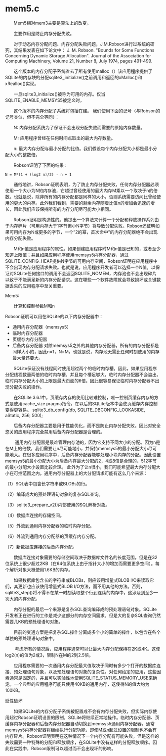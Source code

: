 # mem5.c

&nbsp;&nbsp;&nbsp;&nbsp;&nbsp;&nbsp;&nbsp;Mem5相对mem3主要是算法上的改变。

&nbsp;&nbsp;&nbsp;&nbsp;&nbsp;&nbsp;&nbsp;主要作用是防止内存分配失败。

&nbsp;&nbsp;&nbsp;&nbsp;&nbsp;&nbsp;&nbsp;对于动态内存分配问题、内存分配失败问题，J.M.Robson进行过系统的研究，其结果发表在如下论文中：
J. M. Robson. "Bounds for Some Functions Concerning Dynamic Storage Allocation". Journal of the Association for Computing Machinery, Volume 21, Number 8, July 1974, pages 491-499.

&nbsp;&nbsp;&nbsp;&nbsp;&nbsp;&nbsp;&nbsp;这个版本的内存分配子系统省去了所有使用malloc（）该应用程序提供了SQLite的内存块的分配sqlite3_initialize()之前调用和返回的xMalloc()和xRealloc()实现。

&nbsp;&nbsp;&nbsp;&nbsp;&nbsp;&nbsp;&nbsp;一旦sqlite3_initialize()被称为可用的内存。仅当SQLITE_ENABLE_MEMSYS5被定义时，

&nbsp;&nbsp;&nbsp;&nbsp;&nbsp;&nbsp;&nbsp;这个版本的内存分配子系统将包括在建。
我们使用下面的记号（与Robson的记号类似，但不完全等同）：

&nbsp;&nbsp;&nbsp;&nbsp;&nbsp;&nbsp;&nbsp;N: 内存分配系统为了保证不会出现分配失败而需要的原始内存数量。

   &nbsp;&nbsp;&nbsp;&nbsp;&nbsp;&nbsp;&nbsp;M: 应用程序曾经在任何时间点取出的最大内存数量。

   &nbsp;&nbsp;&nbsp;&nbsp;&nbsp;&nbsp;&nbsp;n: 最大内存分配与最小分配的比值。我们假设每个内存分配大小都是最小分配大小的整数倍。

&nbsp;&nbsp;&nbsp;&nbsp;&nbsp;&nbsp;&nbsp;Robson证明了下面的结果：

    N = M*(1 + (log2 n)/2) - n + 1
&nbsp;&nbsp;&nbsp;&nbsp;&nbsp;&nbsp;&nbsp;通俗地讲，Robson证明表明，为了防止内存分配失败，任何内存分配器必须使用一个大小为N的内存池，它超过曾经使用的最大内存M乘以一个取决于n的倍数。也就是说，除非所有的内存分配都是同样的大小，否则系统需要访问比曾经使用的更大的内存。此外我们看到，需要的剩余内存随着比值n的增加会迅速的增长，因此我们应该保持所有的内存分配尽可能大小相同。

&nbsp;&nbsp;&nbsp;&nbsp;&nbsp;&nbsp;&nbsp;Robson证明是构造性的。他提出一个算法来计算一个分配和释放操作系列由于内存碎片（可用内存大于1字节但小N字节）将导致分配失败。Robson还证明如果可用内存为N或更多的字节，一个“2的幂，首次命中”的内存分配器绝不会出现内存分配失败。

&nbsp;&nbsp;&nbsp;&nbsp;&nbsp;&nbsp;&nbsp;M和n值是应用程序的属性。如果创建应用程序时M和n值是已知的，或者至少知道上限值；并且如果应用程序使用memsys5内存分配器，通过SQLITE_CONFIG_HEAP提供N字节的可用内存空间，Robson证明在应用程序中不会出现内存分配请求失败。也就是说，应用程序开发者可以选择一个N值，以保证对SQLite任何接口的调用不会返回SQLITE_NOMEM，内存池也不会出现碎片以致于不能满足新的内存分配请求。这在哪些一个软件故障就会导致损坏或关键数据丢失的应用程序中至关重要。

Mem5:

  &nbsp;&nbsp;&nbsp;&nbsp;&nbsp;&nbsp;&nbsp;计算和控制参数M和n

Robson证明可以用在SQLite的以下内存分配器中：
* 通用内存分配器（memsys5）
* 临时内存分配器
* 页缓存内存分配器
* 后备内存分配器
对除memsys5之外的其他内存分配器，所有的内存分配都是同样大小的，因此n=1，N=M。也就是说，内存池无需比任何时刻使用的内存最大量还要大。

&nbsp;&nbsp;&nbsp;&nbsp;&nbsp;&nbsp;&nbsp;SQLite保证没有线程同时使用超过两个的临时内存槽，因此，如果应用程序分配线程数量两倍的临时内存槽，并且每个槽足够大，临时内存分配器不会溢出。临时内存分配大小的上限是最大页面的6倍，因此很容易保证临时内存分配器不出现分配失败的操作。

&nbsp;&nbsp;&nbsp;&nbsp;&nbsp;&nbsp;&nbsp;在SQLite 3.6.1中，页缓存内存的使用比较难控制，唯一控制页缓存内存的方式是使用cache_size pragma指令。在以后的SQLite版本中会使页缓存内存控制变得更容易。
sqlite3_db_config(db, SQLITE_DBCONFIG_LOOKASIDE, aStatic, 256, 500);

   &nbsp;&nbsp;&nbsp;&nbsp;&nbsp;&nbsp;&nbsp;后备内存分配器主要是用于性能优化，而不是防止内存分配失败。因此对安全悠关的应用程序完全禁用后备内存分配器是合理的。

 &nbsp;&nbsp;&nbsp;&nbsp;&nbsp;&nbsp;&nbsp;  通用内存分配器是最难管理内存池的，因为它支持不同大小的分配。因为n是在M上的倍数，我们需要让n尽可能地小，并保持memsys5的最小分配大小尽可能地大。在很多应用程序中，后备内存分配器能够处理小块内存的分配。因此设置memsys5的最小分配大小为后备内存最大分配的2，4或8倍是合理的，512字节的最小分配大小设置比较合理。
此外为了让n很小，我们可能希望最大内存分配大小在可控范围之内。通用内存分配器上的大分配请求可能有这么几个来源：

（1）SQL表中包含长字符串或BLOBs的行。

（2）编译成大的预处理语句对象的复杂SQL查询。

（3）sqlite3_prepare_v2()内部使用的SQL解析对象。

（4）数据库连接的存储空间。

（5）外流到通用内存分配器的临时内存分配。

（6）外流到通用内存分配器的页缓存内存分配。

（7）新数据库连接的后备内存分配。

&nbsp;&nbsp;&nbsp;&nbsp;&nbsp;&nbsp;&nbsp;数据库连接对象需要的存储空间取决于数据库文件名的长度范围，但是在32位系统上很少超过2KB（在64位系统上由于指针大小的增加而需要更多空间）。每个解析对象大概使用1.6KB的内存。

&nbsp;&nbsp;&nbsp;&nbsp;&nbsp;&nbsp;&nbsp;如果数据库包含长的字符串或BLOBs，则应该用增量式BLOB I/O来读取它们，其更新也应该使用增量式BLOB I/O方法，而不用其他的方法。否则，sqlite3_step()将不得不在某一时刻读取整个行到连续的内存中，这涉及到至少一次大的内存分配。

&nbsp;&nbsp;&nbsp;&nbsp;&nbsp;&nbsp;&nbsp;内存分配的最后一个来源是复杂SQL查询编译成的预处理语句对象。SQLite开发者正在进行的工作是减少这部分的内存空间需求。但是大的复杂SQL查询仍然需要几KB的预处理语句对象。

&nbsp;&nbsp;&nbsp;&nbsp;&nbsp;&nbsp;&nbsp;目前的变通方案是把复杂SQL操作分离成多个小的简单的操作，以包含在各个单独的预处理语句对象中。

  &nbsp;&nbsp;&nbsp;&nbsp;&nbsp;&nbsp;&nbsp; 考虑所有的情况后，应用程序通常可以让最大内存分配保持在2K或4K。这使log2(n)的值为2或3，限制N在M的2到2.5倍。

&nbsp;&nbsp;&nbsp;&nbsp;&nbsp;&nbsp;&nbsp;应用程序需要的一次通用内存分配最大值取决于同时有多少个打开的数据库连接、预处理语句对象，以及预处理语句对象的复杂性。对任何给定的应用，这些因素通常是固定的，并且可以实验性地使用SQLITE_STATUS_MEMORY_USE来确定。一个典型的应用程序可能只使用40KB的通用内存，这使得N的值大约为100KB。

延性破坏

  &nbsp;&nbsp;&nbsp;&nbsp;&nbsp;&nbsp;&nbsp;如果SQLite的内存分配子系统被配置成不会有内存分配失败，但实际内存使用超过Robson证明设置的限制，SQLite将继续正常地操作。临时内存分配器、页缓存内存分配器和后备内存分配器自动切换到memsys5通用内存分配器。通常memsys5内存分配器将继续执行分配功能，即使M或n超过设置的限制也不会有内存碎片。Robson证明表明在这种情况下一个内存分配有可能失败，但是这样的失败需要一种特殊的分配和释放顺序，在SQLite中没有这样的分配释放顺序。因此在实践中，Robson限制可以超过而不会出现坏的影响。
